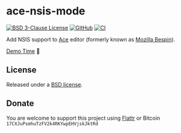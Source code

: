 # ace-nsis-mode

[![BSD 3-Clause License](https://flat.badgen.net/badge/license/BSD/orange)](https://opensource.org/licenses/BSD-3-Clause)
[![GitHub](https://flat.badgen.net/github/release/idleberg/ace-nsis-mode)](https://github.com/idleberg/ace-nsis-mode/releases)
[![CI](https://img.shields.io/github/workflow/status/idleberg/ace-nsis-mode/CI?style=flat-square)](https://github.com/idleberg/ace-nsis-mode/actions)


Add NSIS support to [Ace][1] editor (formerly known as [Mozilla Bespin][2]).

[Demo Time](https://idleberg.github.io/ace-nsis-mode/) 🙌

## License

Released under a [BSD license][3].

## Donate

You are welcome to support this project using [Flattr][4] or Bitcoin `17CXJuPsmhuTzFV2k4RKYwpEHVjskJktRd`

[1]: https://ace.c9.io/
[2]: https://wiki.mozilla.org/Labs/Bespin
[3]: https://opensource.org/licenses/BSD-3-Clause
[4]: https://flattr.com/submit/auto?user_id=idleberg&url=https://github.com/idleberg/ace-nsis-mode
